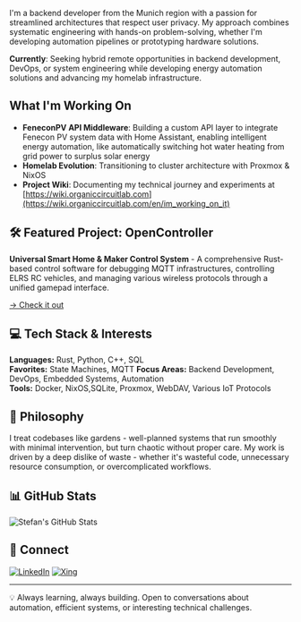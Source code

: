 I'm a backend developer from the Munich region with a passion for streamlined architectures that respect user privacy. My approach combines systematic engineering with hands-on problem-solving, whether I'm developing automation pipelines or prototyping hardware solutions.

**Currently**: Seeking hybrid remote opportunities in backend development, DevOps, or system engineering while developing energy automation solutions and advancing my homelab infrastructure.

## What I'm Working On

- **FeneconPV API Middleware**: Building a custom API layer to integrate Fenecon PV system data with Home Assistant, enabling intelligent energy automation, like automatically switching hot water heating from grid power to surplus solar energy
- **Homelab Evolution**: Transitioning to cluster architecture with Proxmox & NixOS
- **Project Wiki**: Documenting my technical journey and experiments at [https://wiki.organiccircuitlab.com](https://wiki.organiccircuitlab.com/en/im_working_on_it)

## 🛠️ Featured Project: OpenController

**Universal Smart Home & Maker Control System** - A comprehensive Rust-based control software for debugging MQTT infrastructures, controlling ELRS RC vehicles, and managing various wireless protocols through a unified gamepad interface.

[→ Check it out](https://github.com/St33f3n/opencontroller)

## 💻 Tech Stack & Interests

**Languages:** Rust, Python, C++, SQL  
**Favorites:** State Machines, MQTT 
**Focus Areas:** Backend Development, DevOps, Embedded Systems, Automation  
**Tools:** Docker, NixOS,SQLite, Proxmox, WebDAV, Various IoT Protocols

## 🌱 Philosophy

I treat codebases like gardens - well-planned systems that run smoothly with minimal intervention, but turn chaotic without proper care. My work is driven by a deep dislike of waste - whether it's wasteful code, unnecessary resource consumption, or overcomplicated workflows.

## 📊 GitHub Stats

![Stefan's GitHub Stats](https://github-readme-stats.vercel.app/api/top-langs/?username=St33f3n&layout=compact&theme=system)

## 🔗 Connect

[![LinkedIn](https://img.shields.io/badge/LinkedIn-0077B5?style=for-the-badge&logo=linkedin&logoColor=white)](https://www.linkedin.com/in/stefan-simmeth-8a529737a)
[![Xing](https://img.shields.io/badge/Xing-026466?style=for-the-badge&logo=xing&logoColor=white)](https://www.xing.com/profile/Stefan_Simmeth3/web_profiles)

---
💡 Always learning, always building. Open to conversations about automation, efficient systems, or interesting technical challenges.
